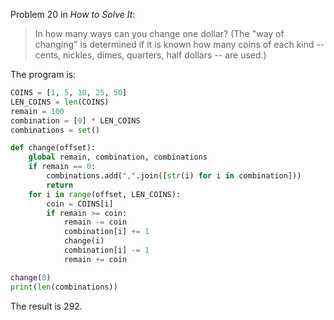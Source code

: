 Problem 20 in *How to Solve It*:

> In how many ways can you change one dollar? (The "way of changing" is determined if it is known how many coins of each kind -- cents, nickles, dimes, quarters, half dollars -- are used.)

The program is:

```python
COINS = [1, 5, 10, 25, 50]
LEN_COINS = len(COINS)
remain = 100
combination = [0] * LEN_COINS
combinations = set()

def change(offset):
    global remain, combination, combinations
    if remain == 0:
        combinations.add(",".join([str(i) for i in combination]))
        return
    for i in range(offset, LEN_COINS):
        coin = COINS[i]
        if remain >= coin:
            remain -= coin
            combination[i] += 1
            change(i)
            combination[i] -= 1
            remain += coin

change(0)
print(len(combinations))
```

The result is 292.